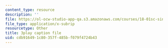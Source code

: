 ```yaml
---
content_type: resource
description: ''
file: https://ol-ocw-studio-app-qa.s3.amazonaws.com/courses/18-01sc-single-variable-calculus-fall-2010/cdb916491c80357f485bf079f4724b43_4sTKcvYMNxk.srt
file_type: application/x-subrip
resourcetype: Other
title: 3play caption file
uid: cdb91649-1c80-357f-485b-f079f4724b43
---
```

